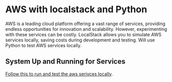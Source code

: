 # AWS with localstack and Python

AWS is a leading cloud platform offering a vast range of services, providing endless opportunities for innovation and scalability. 
However, experimenting with these services can be costly. LocalStack allows you to simulate AWS services locally, saving costs during development and testing. 
Will use Python to test AWS services locally.

## System Up and Running for Services 
[Follow this to run and test the aws serivces locally](up_system/README.md).






